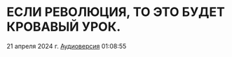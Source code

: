 # ЕСЛИ РЕВОЛЮЦИЯ, ТО ЭТО БУДЕТ КРОВАВЫЙ УРОК.

21 апреля 2024 г. [Аудиоверсия](https://www.youtube.com/watch?v=408kJdU0fZU) 01:08:55
